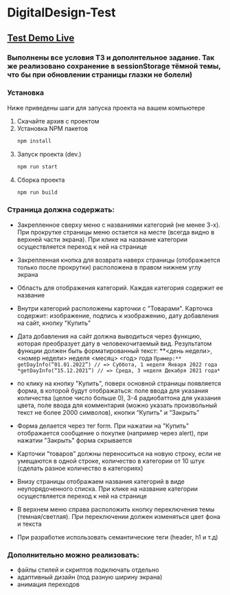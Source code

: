 # DigitalDesign-Test

## [Test Demo Live](https://digital-design-test.vercel.app/)

### Выполнены все условия ТЗ и дополнтельное задание. Так же реализовано сохранение в sessionStorage тёмной темы, что бы при обновлении страницы глазки не болели)

### Установка
Ниже приведены шаги для запуска проекта на вашем компьютере
1. Скачайте архив с проектом
2. Установка NPM пакетов
   ```sh
   npm install
   ```
4. Запуск проекта (dev.)
   ```js
   npm run start 
   ```
5. Сборка проекта
   ```js
   npm run build
   ```
### Страница должна содержать:
- Закрепленное сверху меню с названиями категорий (не менее 3-х). При прокрутке страницы меню остается на месте (всегда видно в верхней части экрана). При клике на название категории осуществляется переход к ней на странице
- Закрепленная кнопка для возврата наверх страницы (отображается только после прокрутки) расположена в правом нижнем углу экрана
- Область для отображения категорий. Каждая категория содержит ее название
- Внутри категорий расположены карточки с "Товарами". Карточка содержит:
    изображение,
    подпись к изображению,
    дату добавления на сайт,
    кнопку "Купить"
    
- Дата добавления на сайт должна выводиться через функцию, которая преобразует дату в человекочитаемый вид. Результатом функции должен быть форматированный текст: **<день недели>, <номер недели> неделя <месяц> <год> года
`
Пример:** getDayInfo(“01.01.2022”) // => Суббота, 1 неделя Января 2022 года
*getDayInfo(“15.12.2021”) // => Среда, 3 неделя Декабря 2021 года*
`
- по клику на кнопку "Купить", поверх основной страницы появляется форма, в которой будут отображаться:
    поле ввода для указания количества (целое число больше 0),
    3-4 радиобаттона для указания цвета,
    поле ввода для комментария (можно указать произвольный текст не более 2000 символов),
    кнопки “Купить” и “Закрыть”
    
- Форма делается через тег form. При нажатии на "Купить" отображается сообщение о покупке (например через alert), при нажатии "Закрыть" форма скрывается
- Карточки “товаров” должны переноситься на новую строку, если не умещаются в одной строке, количество в категории от 10 штук (сделать разное количество в категориях)
- Внизу страницы отображаем названия категорий в виде неупорядоченного списка. При клике на название категории осуществляется переход к ней на странице
- В верхнем меню справа расположить кнопку переключения темы (темная/светлая). При переключении должен изменяться цвет фона и текста
- При разработке использовать семантические теги (header, h1 и т.д)

### Дополнительно можно реализовать:
- файлы стилей и скриптов подключать отдельно
- адаптивный дизайн (под разную ширину экрана)
- анимация переходов
